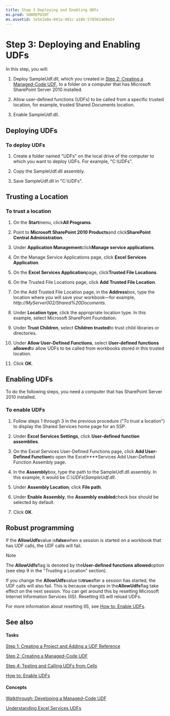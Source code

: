 ```yaml
---
title: Step 3 Deploying and Enabling UDFs
ms.prod: SHAREPOINT
ms.assetid: 1e5e2a0a-041a-481c-a18b-578562a60e24
---
```



# Step 3: Deploying and Enabling UDFs

In this step, you will: 
  
    
    


1. Deploy SampleUdf.dll, which you created in  [Step 2: Creating a Managed-Code UDF](step-2-creating-a-managed-code-udf.md), to a folder on a computer that has Microsoft SharePoint Server 2010 installed. 
    
  
2. Allow user-defined functions (UDFs) to be called from a specific trusted location, for example, trusted Shared Documents location. 
    
  
3. Enable SampleUdf.dll. 
    
  

## Deploying UDFs


### To deploy UDFs


1. Create a folder named "UDFs" on the local drive of the computer to which you want to deploy UDFs. For example, "C:\\UDFs". 
    
  
2. Copy the SampleUdf.dll assembly. 
    
  
3. Save SampleUdf.dll in "C:\\UDFs". 
    
  

## Trusting a Location


### To trust a location


1. On the **Start**menu, click**All Programs**. 
    
  
2. Point to **Microsoft SharePoint 2010 Products**and click**SharePoint Central Administration**. 
    
  
3. Under **Application Management**click**Manage service applications**. 
    
  
4. On the Manage Service Applications page, click **Excel Services Application**. 
    
  
5. On the **Excel Services Application**page, click**Trusted File Locations**. 
    
  
6. On the Trusted File Locations page, click **Add Trusted File Location**. 
    
  
7. On the Add Trusted File Location page, in the **Address**box, type the location where you will save your workbook—for example, _http://MyServer002/Shared%20Documents_. 
    
  
8. Under **Location type**, click the appropriate location type. In this example, select Microsoft SharePoint Foundation. 
    
  
9. Under **Trust Children**, select **Children trusted**to trust child libraries or directories.
    
  
10. Under **Allow User-Defined Functions**, select **User-defined functions allowed**to allow UDFs to be called from workbooks stored in this trusted location.
    
  
11. Click **OK**. 
    
  

## Enabling UDFs

To do the following steps, you need a computer that has SharePoint Server 2010 installed. 
  
    
    

### To enable UDFs


1. Follow steps 1 through 3 in the previous procedure ("To trust a location") to display the Shared Services home page for an SSP. 
    
  
2. Under **Excel Services Settings**, click **User-defined function assemblies**. 
    
  
3. On the Excel Services User-Defined Functions page, click **Add User-Defined Function**to open the Excel****Services Add User-Defined Function Assembly page. 
    
  
4. In the **Assembly**box, type the path to the SampleUdf.dll assembly. In this example, it would be _C:\\UDFs\\SampleUdf.dll_. 
    
  
5. Under **Assembly Location**, click **File path**. 
    
  
6. Under **Enable Assembly**, the **Assembly enabled**check box should be selected by default.
    
  
7. Click **OK**. 
    
  

## Robust programming

If the **AllowUdfs**value is**false**when a session is started on a workbook that has UDF calls, the UDF calls will fail.
  
    
    

> [!NOTE]  
> The **AllowUdfs**flag is denoted by the**User-defined functions allowed**option (see step 9 in the "Trusting a Location" section).
  
    
    

If you change the **AllowUdfs**value to**true**after a session has started, the UDF calls will also fail. This is because changes in the**AllowUdfs**flag take effect on the next session. You can get around this by resetting Microsoft Internet Information Services (IIS). Resetting IIS will reload UDFs.
  
    
    
For more information about resetting IIS, see  [How to: Enable UDFs](how-to-enable-udfs.md). 
  
    
    

## See also


#### Tasks


  
    
    
 [Step 1: Creating a Project and Adding a UDF Reference](step-1-creating-a-project-and-adding-a-udf-reference.md)
  
    
    
 [Step 2: Creating a Managed-Code UDF](step-2-creating-a-managed-code-udf.md)
  
    
    
 [Step 4: Testing and Calling UDFs from Cells](step-4-testing-and-calling-udfs-from-cells.md)
  
    
    
 [How to: Enable UDFs](how-to-enable-udfs.md)
#### Concepts


  
    
    
 [Walkthrough: Developing a Managed-Code UDF](walkthrough-developing-a-managed-code-udf.md)
  
    
    
 [Understanding Excel Services UDFs](understanding-excel-services-udfs.md)
